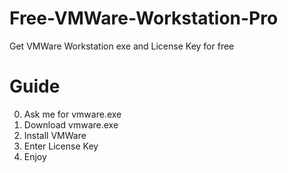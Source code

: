 # Free-VMWare-Workstation-Pro
Get VMWare Workstation exe and License Key for free

# Guide
0. Ask me for vmware.exe
1. Download vmware.exe
2. Install VMWare
3. Enter License Key
4. Enjoy
